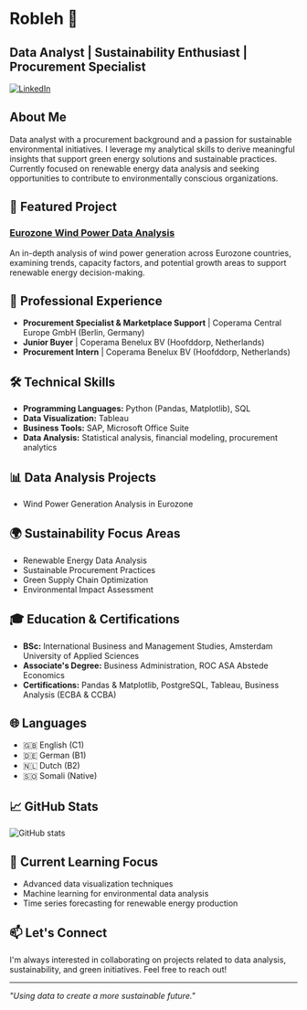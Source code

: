 # Robleh 👋
## Data Analyst | Sustainability Enthusiast | Procurement Specialist

[![LinkedIn](https://img.shields.io/badge/LinkedIn-Connect-blue)](https://linkedin.com/in/linkedin.com/in/roble-kalif-9002)


## About Me
Data analyst with a procurement background and a passion for sustainable environmental initiatives. I leverage my analytical skills to derive meaningful insights that support green energy solutions and sustainable practices. Currently focused on renewable energy data analysis and seeking opportunities to contribute to environmentally conscious organizations.

## 🌱 Featured Project
### [Eurozone Wind Power Data Analysis](https://github.com/Robleh-hub/Eurozone-Wind-Power-Data-Analysis)
An in-depth analysis of wind power generation across Eurozone countries, examining trends, capacity factors, and potential growth areas to support renewable energy decision-making.

## 💼 Professional Experience
- **Procurement Specialist & Marketplace Support** | Coperama Central Europe GmbH (Berlin, Germany)
- **Junior Buyer** | Coperama Benelux BV (Hoofddorp, Netherlands)
- **Procurement Intern** | Coperama Benelux BV (Hoofddorp, Netherlands)

## 🛠️ Technical Skills
- **Programming Languages:** Python (Pandas, Matplotlib), SQL
- **Data Visualization:** Tableau
- **Business Tools:** SAP, Microsoft Office Suite
- **Data Analysis:** Statistical analysis, financial modeling, procurement analytics

## 📊 Data Analysis Projects
- Wind Power Generation Analysis in Eurozone

## 🌍 Sustainability Focus Areas
- Renewable Energy Data Analysis
- Sustainable Procurement Practices
- Green Supply Chain Optimization
- Environmental Impact Assessment

## 🎓 Education & Certifications
- **BSc:** International Business and Management Studies, Amsterdam University of Applied Sciences
- **Associate's Degree:** Business Administration, ROC ASA Abstede Economics
- **Certifications:** Pandas & Matplotlib, PostgreSQL, Tableau, Business Analysis (ECBA & CCBA)

## 🌐 Languages
- 🇬🇧 English (C1)
- 🇩🇪 German (B1)
- 🇳🇱 Dutch (B2)
- 🇸🇴 Somali (Native)

## 📈 GitHub Stats
![GitHub stats](https://github-readme-stats.vercel.app/api?username=Robleh-hub&show_icons=true&theme=radical)

## 🌱 Current Learning Focus
- Advanced data visualization techniques
- Machine learning for environmental data analysis
- Time series forecasting for renewable energy production

## 📫 Let's Connect
I'm always interested in collaborating on projects related to data analysis, sustainability, and green initiatives. Feel free to reach out!

---

*"Using data to create a more sustainable future."*

